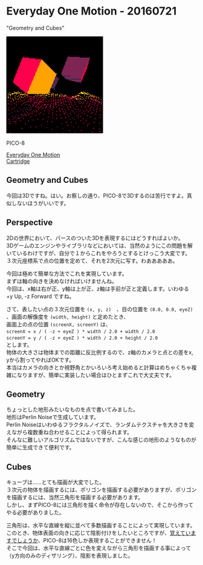 # Everyday One Motion - 20160721  

"Geometry and Cubes"  

![](20160721.gif)  

PICO-8  

[Everyday One Motion](http://motions.work/motion/327)  
[Cartridge](http://www.lexaloffle.com/bbs/?tid=3888)  

## Geometry and Cubes

今回は3Dですね。はい。お察しの通り、PICO-8で3Dするのは苦行ですよ。真似しないほうがいいです。  

## Perspective

2Dの世界において、パースのついた3Dを表現するにはどうすればよいか。  
3Dゲームのエンジンやライブラリなどにおいては、当然のようにこの問題を解いているわけですが、自分で１からこれをやろうとするとけっこう大変です。  
３次元座標系で点の位置を定めて、それを2次元に写す。わあああああ。  

今回は極めて簡単な方法でこれを実現しています。  
まずは軸の向きを決めなければいけませんね。  
今回は、x軸は右が正、y軸は上が正、z軸は手前が正と定義します。いわゆる +y Up, -z Forward ですね。  

さて、表したい点の３次元位置を `(x, y, z)`　、目の位置を `(0.0, 0.0, eyeZ)` 、画面の解像度を `(width, height)` と定めたとき、  
画面上の点の位置 `(screenX, screenY)` は、  
`screenX = x / ( -z + eyeZ ) * width / 2.0 + width / 2.0`  
`screenY = y / ( -z + eyeZ ) * width / 2.0 + height / 2.0`  
とします。  
物体の大きさは物体までの距離に反比例するので、z軸のカメラと点との差をx, yから割ってやればOKです。  
本当はカメラの向きとか視野角とかいろいろ考え始めると計算はめちゃくちゃ複雑になりますが、簡単に実装したい場合はひとまずこれで大丈夫です。  

## Geometry

ちょっとした地形みたいなものを点で書いてみました。  
地形はPerlin Noiseで生成しています。  
Perlin Noiseはいわゆるフラクタルノイズで、ランダムテクスチャを大きさを変えながら複数重ね合わせることによって得られます。  
そんなに難しいアルゴリズムではないですが、こんな感じの地形のようなものが簡単に生成できて便利です。  

## Cubes

キューブは……とても描画が大変でした。  
３次元の物体を描画するには、ポリゴンを描画する必要がありますが、ポリゴンを描画するには、当然三角形を描画する必要があります。  
しかし、まずPICO-8には三角形を描く命令が存在しないので、そこから作ってやる必要がありました。  

三角形は、水平な直線を縦に並べて多数描画することによって実現しています。  
このとき、物体表面の向きに応じて陰影付けをしたいところですが、[覚えていますでしょうか](https://github.com/FMS-Cat/eom_20160707)、PICO-8は16色しか表現することができません！  
そこで今回は、水平な直線ごとに色を変えながら三角形を描画する事によって（y方向のみのディザリング）、陰影を表現しました。
